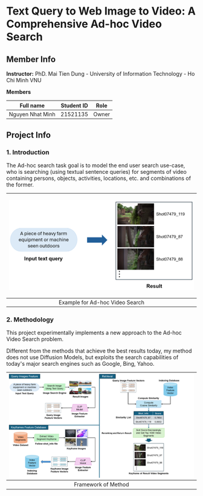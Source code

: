 # Text Query to Web Image to Video: A Comprehensive Ad-hoc Video Search
## Member Info 
**Instructor:** PhD. Mai Tien Dung - University of Information Technology - Ho Chi Minh VNU

**Members**

|     Full name     | Student ID |  Role  |
| :---------------: | :--------: |  :---: |
| Nguyen Nhat Minh  | 21521135   |  Owner |
## Project Info
### 1. Introduction
The Ad-hoc search task goal is to model the end user search use-case, who is searching (using textual sentence queries) for segments of video containing persons, objects, activities, locations, etc. and combinations of the former.  

| <p align="center"> <img src="images/MinhHoaAVS.png" width="500" alt="Example for Ad-hoc Video Search"> </p> |
| :---------------------------------------------------------------------------------------------------------: |
|                                     Example for Ad-hoc Video Search                                         |


### 2. Methodology
This project experimentally implements a new approach to the Ad-hoc Video Search problem. 

Different from the methods that achieve the best results today, my method does not use Diffusion Models, but exploits the search capabilities of today's major search engines such as Google, Bing, Yahoo.

|  ![Framework](images/Framework.png)  |
|:------------------------------------:|
|         Framework of Method          |